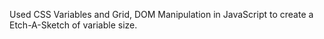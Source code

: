 Used CSS Variables and Grid, DOM Manipulation in JavaScript to create a Etch-A-Sketch of variable size.
